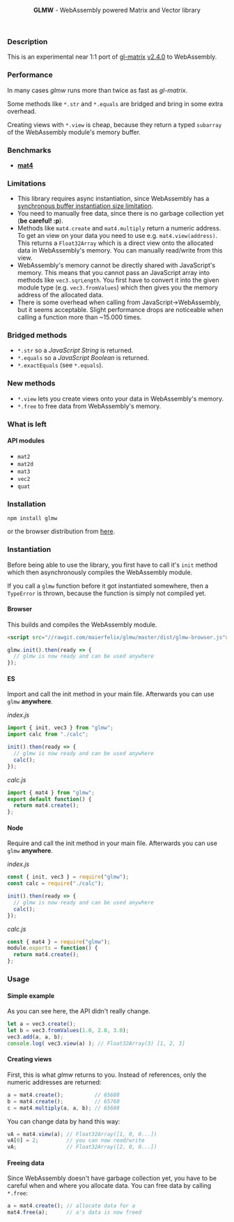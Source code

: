 <p align="center">
  <b>GLMW</b> - WebAssembly powered Matrix and Vector library
</p>

<br/>

### Description
This is an experimental near 1:1 port of [gl-matrix](https://github.com/toji/gl-matrix) [v2.4.0](https://github.com/toji/gl-matrix/blob/master/package.json#L4) to WebAssembly.

### Performance
In many cases *glmw* runs more than twice as fast as *gl-matrix*.

Some methods like ``*.str`` and ``*.equals`` are bridged and bring in some extra overhead.

Creating views with ``*.view`` is cheap, because they return a typed ``subarray`` of the WebAssembly module's memory buffer.

### Benchmarks
 - [**mat4**](https://maierfelix.github.io/glmw/mat4/)

### Limitations
 - This library requires async instantiation, since WebAssembly has a [synchronous buffer instantiation size limitation](https://github.com/WebAssembly/design/issues/1190).
 - You need to manually free data, since there is no garbage collection yet (**be careful! :p**).
 - Methods like ``mat4.create`` and ``mat4.multiply`` return a numeric address. To get an view on your data you need to use e.g. ``mat4.view(address)``. This returns a ``Float32Array`` which is a direct view onto the allocated data in WebAssembly's memory. You can manually read/write from this view.
 - WebAssembly's memory cannot be directly shared with JavaScript's memory. This means that you cannot pass an JavaScript array into methods like ``vec3.sqrLength``. You first have to convert it into the given module type (e.g. ``vec3.fromValues``) which then gives you the memory address of the allocated data.
 - There is some overhead when calling from JavaScript->WebAssembly, but it seems acceptable. Slight performance drops are noticeable when calling a function more than ~15.000 times.

### Bridged methods
 - ``*.str`` so a *JavaScript String* is returned.
 - ``*.equals`` so a *JavaScript Boolean* is returned.
 - ``*.exactEquals`` (see ``*.equals``).

### New methods
 - ``*.view`` lets you create views onto your data in WebAssembly's memory.
 - ``*.free`` to free data from WebAssembly's memory.

### What is left

#### API modules
 - ``mat2``
 - ``mat2d``
 - ``mat3``
 - ``vec2``
 - ``quat``

### Installation
````
npm install glmw
````
or the browser distribution from [here](//rawgit.com/maierfelix/glmw/master/dist/glmw-browser.js).

### Instantiation
Before being able to use the library, you first have to call it's ``init`` method which then asynchronously compiles the WebAssembly module.

If you call a ``glmw`` function before it got instantiated somewhere, then a ``TypeError`` is thrown, because the function is simply not compiled yet.

#### Browser
This builds and compiles the WebAssembly module.
````html
<script src="//rawgit.com/maierfelix/glmw/master/dist/glmw-browser.js"></script>
````
````js
glmw.init().then(ready => {
  // glmw is now ready and can be used anywhere
});
````

#### ES
Import and call the init method in your main file. Afterwards you can use ``glmw`` **anywhere**.

*index.js*
````js
import { init, vec3 } from "glmw";
import calc from "./calc";

init().then(ready => {
  // glmw is now ready and can be used anywhere
  calc();
});
````

*calc.js*
````js
import { mat4 } from "glmw";
export default function() {
  return mat4.create();
};
````

#### Node
Require and call the init method in your main file. Afterwards you can use ``glmw`` **anywhere**.

*index.js*
````js
const { init, vec3 } = require("glmw");
const calc = require("./calc");

init().then(ready => {
  // glmw is now ready and can be used anywhere
  calc();
});
````

*calc.js*
````js
const { mat4 } = require("glmw");
module.exports = function() {
  return mat4.create();
};
````

### Usage

#### Simple example
As you can see here, the API didn't really change.
````js
let a = vec3.create();
let b = vec3.fromValues(1.0, 2.0, 3.0);
vec3.add(a, a, b);
console.log( vec3.view(a) ); // Float32Array(3) [1, 2, 3]
````

#### Creating views
First, this is what *glmw* returns to you. Instead of references, only the numeric addresses are returned:
````js
a = mat4.create();          // 65688
b = mat4.create();          // 65760
c = mat4.multiply(a, a, b); // 65688
````
You can change data by hand this way:
````js
vA = mat4.view(a); // Float32Array([1, 0, 0...])
vA[0] = 2;         // you can now read/write
vA;                // Float32Array([2, 0, 0...])
````

#### Freeing data
Since WebAssembly doesn't have garbage collection yet, you have to be careful when and where you allocate data.
You can free data by calling ``*.free``:
````js
a = mat4.create(); // allocate data for a
mat4.free(a);      // a's data is now freed
````
